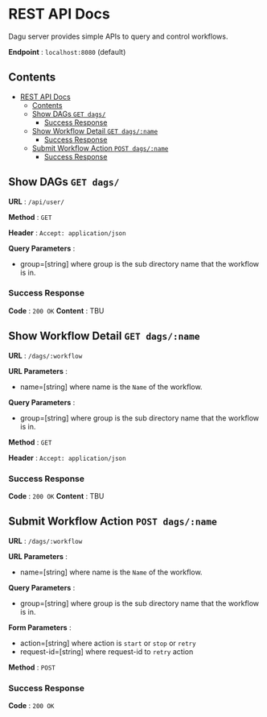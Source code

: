 # REST API Docs

Dagu server provides simple APIs to query and control workflows.

**Endpoint** : `localhost:8080` (default)

## Contents

- [REST API Docs](#rest-api-docs)
  - [Contents](#contents)
  - [Show DAGs `GET dags/`](#show-workflows-get-dags)
    - [Success Response](#success-response)
  - [Show Workflow Detail `GET dags/:name`](#show-workflow-detail-get-dagsname)
    - [Success Response](#success-response-1)
  - [Submit Workflow Action `POST dags/:name`](#submit-workflow-action-post-dagsname)
    - [Success Response](#success-response-2)

## Show DAGs `GET dags/`

**URL** : `/api/user/`

**Method** : `GET`

**Header** : `Accept: application/json`

**Query Parameters** : 
- group=[string] where group is the sub directory name that the workflow is in.

### Success Response

**Code** : `200 OK`
**Content** : TBU

## Show Workflow Detail `GET dags/:name`

**URL** : `/dags/:workflow`

**URL Parameters** : 
- name=[string] where name is the `Name` of the workflow.

**Query Parameters** : 
- group=[string] where group is the sub directory name that the workflow is in.

**Method** : `GET`

**Header** : `Accept: application/json`

### Success Response

**Code** : `200 OK`
**Content** : TBU

## Submit Workflow Action `POST dags/:name`

**URL** : `/dags/:workflow`

**URL Parameters** : 
- name=[string] where name is the `Name` of the workflow.

**Query Parameters** : 
- group=[string] where group is the sub directory name that the workflow is in.

**Form Parameters** :
- action=[string] where action is `start` or `stop` or `retry`
- request-id=[string] where request-id to `retry` action

**Method** : `POST`

### Success Response

**Code** : `200 OK`